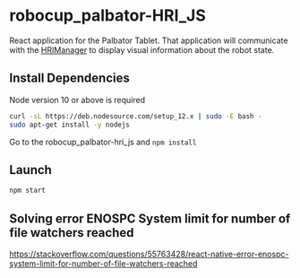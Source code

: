 # robocup_palbator-HRI_JS

React application for the Palbator Tablet. That application will communicate with the [HRIManager](https://github.com/Robocup-Lyontech/Palbator_devs) to display visual information about the robot state. 

## Install Dependencies
Node version 10 or above is required
```bash
curl -sL https://deb.nodesource.com/setup_12.x | sudo -E bash -
sudo apt-get install -y nodejs
```
Go to the robocup_palbator-hri_js and ``` npm install ```

## Launch
```bash
npm start
```

## Solving error ENOSPC System limit for number of file watchers reached

https://stackoverflow.com/questions/55763428/react-native-error-enospc-system-limit-for-number-of-file-watchers-reached 
